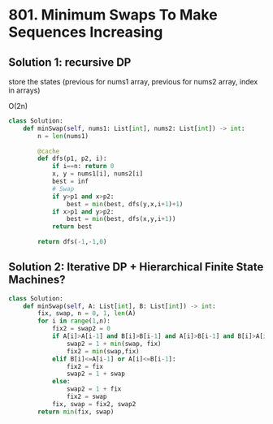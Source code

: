 # 801. Minimum Swaps To Make Sequences Increasing

## Solution 1: recursive DP 

store the states (previous for nums1 array, previous for nums2 array, index in arrays)

O(2n)

```py
class Solution:
    def minSwap(self, nums1: List[int], nums2: List[int]) -> int:
        n = len(nums1)
        
        @cache
        def dfs(p1, p2, i):
            if i==n: return 0
            x, y = nums1[i], nums2[i]
            best = inf
            # Swap
            if y>p1 and x>p2:
                best = min(best, dfs(y,x,i+1)+1)
            if x>p1 and y>p2:
                best = min(best, dfs(x,y,i+1))
            return best
            
        return dfs(-1,-1,0)
```

## Solution 2: Iterative DP + Hierarchical Finite State Machines? 

```py
class Solution:
    def minSwap(self, A: List[int], B: List[int]) -> int:
        fix, swap, n = 0, 1, len(A)
        for i in range(1,n):
            fix2 = swap2 = 0
            if A[i]>A[i-1] and B[i]>B[i-1] and A[i]>B[i-1] and B[i]>A[i-1]:
                swap2 = 1 + min(swap, fix)
                fix2 = min(swap,fix)
            elif B[i]<=A[i-1] or A[i]<=B[i-1]:
                fix2 = fix
                swap2 = 1 + swap
            else:
                swap2 = 1 + fix
                fix2 = swap
            fix, swap = fix2, swap2
        return min(fix, swap)
```